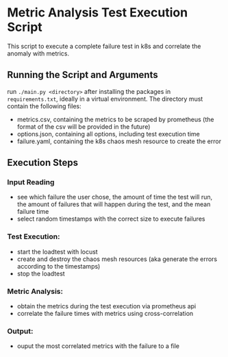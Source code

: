 # Metric Analysis Test Execution Script
This script to execute a complete failure test in k8s and correlate the anomaly with metrics.

## Running the Script and Arguments
run `./main.py <directory>` after installing the packages in `requirements.txt`, ideally in a virtual environment. The directory must contain the following files:
* metrics.csv, containing the metrics to be scraped by prometheus (the format of the csv will be provided in the future)
* options.json, containing all options, including test execution time
* failure.yaml, containing the k8s chaos mesh resource to create the error

## Execution Steps
### Input Reading
* see which failure the user chose, the amount of time the test will run, the amount of failures that will happen during the test, and the mean failure time
* select random timestamps with the correct size to execute failures
### Test Execution:
* start the loadtest with locust
* create and destroy the chaos mesh resources (aka generate the errors according to the timestamps)
* stop the loadtest
### Metric Analysis:
* obtain the metrics during the test execution via prometheus api
* correlate the failure times with metrics using cross-correlation
### Output:
* ouput the most correlated metrics with the failure to a file
